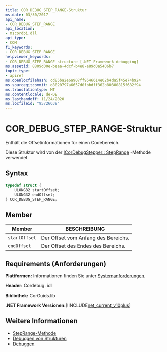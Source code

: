 ```yaml
---
title: COR_DEBUG_STEP_RANGE-Struktur
ms.date: 03/30/2017
api_name:
- COR_DEBUG_STEP_RANGE
api_location:
- mscordbi.dll
api_type:
- COM
f1_keywords:
- COR_DEBUG_STEP_RANGE
helpviewer_keywords:
- COR_DEBUG_STEP_RANGE structure [.NET Framework debugging]
ms.assetid: 8809d00e-beaa-4dcf-b4e8-e89d0a5406b7
topic_type:
- apiref
ms.openlocfilehash: cd85ba2e6a907ff9546614e02b4da5f45e74b924
ms.sourcegitcommit: d8020797a6657d0fbbdff362b80300815f682f94
ms.translationtype: MT
ms.contentlocale: de-DE
ms.lasthandoff: 11/24/2020
ms.locfileid: "95726638"
---
```

# <a name="cor_debug_step_range-structure"></a>COR_DEBUG_STEP_RANGE-Struktur

Enthält die Offsetinformationen für einen Codebereich.  
  
 Diese Struktur wird von der [ICorDebugStepper:: StepRange](icordebugstepper-steprange-method.md) -Methode verwendet.  
  
## <a name="syntax"></a>Syntax  
  
```cpp  
typedef struct {  
    ULONG32 startOffset;  
    ULONG32 endOffset;  
} COR_DEBUG_STEP_RANGE;  
```  
  
## <a name="members"></a>Member  
  
|Member|BESCHREIBUNG|  
|------------|-----------------|  
|`startOffset`|Der Offset vom Anfang des Bereichs.|  
|`endOffset`|Der Offset des Endes des Bereichs.|  
  
## <a name="requirements"></a>Requirements (Anforderungen)  

 **Plattformen:** Informationen finden Sie unter [Systemanforderungen](../../get-started/system-requirements.md).  
  
 **Header:** Cordebug. idl  
  
 **Bibliothek:** CorGuids.lib  
  
 **.NET Framework Versionen:**[!INCLUDE[net_current_v10plus](../../../../includes/net-current-v10plus-md.md)]  
  
## <a name="see-also"></a>Weitere Informationen

- [StepRange-Methode](icordebugstepper-steprange-method.md)
- [Debuggen von Strukturen](debugging-structures.md)
- [Debuggen](index.md)
